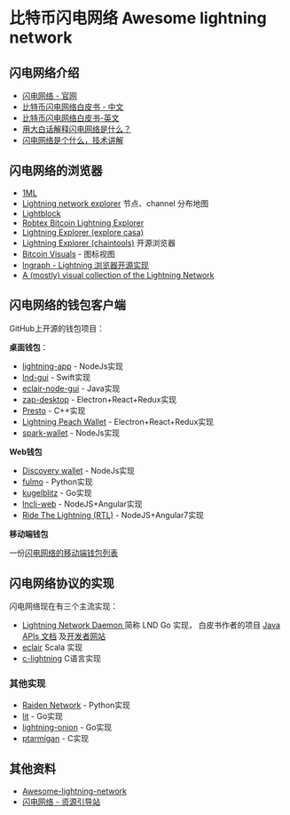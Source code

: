 # 比特币闪电网络 Awesome lightning network


## 闪电网络介绍

* [闪电网络 - 官网](http://lightning.network/)
* [比特币闪电网络白皮书 - 中文](https://img.learnblockchain.cn/pdf/比特币闪电网络白皮书：可扩展的-off-chain-即时支付（中文）.pdf)
* [比特币闪电网络白皮书-英文](https://lightning.network/lightning-network-paper.pdf)
* [用大白话解释闪电网络是什么？](https://www.8btc.com/article/375131)
* [闪电网络是个什么，技术讲解](https://www.jianshu.com/p/e326802294e1)

## 闪电网络的浏览器

* [1ML](https://1ml.com/)
* [Lightning network explorer](https://explorer.acinq.co/) 节点、channel 分布地图
* [Lightblock](https://lightblock.me/)
* [Robtex Bitcoin Lightning Explorer](https://www.robtex.com/lightning/node/)
* [Lightning Explorer (explore casa)](https://explore.casa/)
* [Lightning Explorer (chaintools)](https://lightning.chaintools.io/) 开源浏览器
* [Bitcoin Visuals](https://bitcoinvisuals.com/lightning) - 图标视图
* [lngraph - Lightning 浏览器开源实现](https://github.com/xsb/lngraph) 
* [A (mostly) visual collection of the Lightning Network](https://gist.github.com/bretton/798ec38165ffabc719d91e0f4f67552d#a-mostly-visual-collection-of-the-lightning-network)

## 闪电网络的钱包客户端

GitHub上开源的钱包项目：

**桌面钱包**：

* [lightning-app](https://github.com/lightninglabs/lightning-app) - NodeJs实现
* [lnd-gui](https://github.com/alexbosworth/lnd-gui) - Swift实现
* [eclair-node-gui](https://github.com/ACINQ/eclair) - Java实现
* [zap-desktop](https://github.com/LN-Zap/zap-desktop) - Electron+React+Redux实现
* [Presto](https://github.com/icota/presto) - C++实现
* [Lightning Peach Wallet](https://github.com/LightningPeach/lightning-peach-wallet) - Electron+React+Redux实现
* [spark-wallet](https://github.com/shesek/spark-wallet) - NodeJs实现

**Web钱包**

* [Discovery wallet](https://github.com/Lightning-Family/Discovery-Wallet) - NodeJs实现
* [fulmo](https://github.com/marzig76/fulmo) - Python实现
* [kugelblitz](https://github.com/cdecker/kugelblitz) - Go实现
* [lncli-web](https://github.com/mably/lncli-web) - NodeJS+Angular实现
* [Ride The Lightning (RTL)](https://github.com/ShahanaFarooqui/RTL) - NodeJS+Angular7实现

**移动端钱包**

一份[闪电网络的移动端钱包列表](https://lightningnetworkstores.com/wallets)

## 闪电网络协议的实现

闪电网络现在有三个主流实现：

* [Lightning Network Daemon ](https://github.com/lightningnetwork/lnd) 简称 LND Go 实现， 白皮书作者的项目  [Java APIs 文档](http://www.lightningj.org/) 及[开发者网站](https://dev.lightning.community/)
* [eclair](https://github.com/ACINQ/eclair)  Scala 实现
* [c-lightning](https://github.com/ElementsProject/lightning) C语言实现


### 其他实现

* [Raiden Network](https://github.com/raiden-network/raiden) - Python实现
* [lit](https://github.com/mit-dci/lit) - Go实现
* [lightning-onion](https://github.com/lightningnetwork/lightning-onion) - Go实现
* [ptarmigan](https://github.com/nayutaco/ptarmigan) - C实现

## 其他资料

* [Awesome-lightning-network](https://github.com/bcongdon/awesome-lightning-network) 
* [闪电网络 - 资源引导站](https://lnroute.com/)



